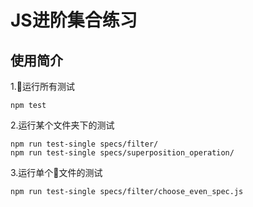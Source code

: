 # JS进阶集合练习

## 使用简介

1.运行所有测试
```
npm test
```
2.运行某个文件夹下的测试
```
npm run test-single specs/filter/
npm run test-single specs/superposition_operation/

```
3.运行单个文件的测试
```
npm run test-single specs/filter/choose_even_spec.js
```